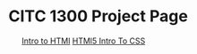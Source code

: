# CITC 1300 Project Page

<ul>
<a href="intro_to_html/index.html" target="_blank">Intro to HTMl</a>
<a href="HTML5_intro_CSS/index.html" target="_blank">HTMl5 Intro To CSS</a>
<ul>